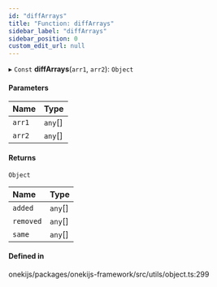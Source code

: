 ```yaml
---
id: "diffArrays"
title: "Function: diffArrays"
sidebar_label: "diffArrays"
sidebar_position: 0
custom_edit_url: null
---
```


▸ `Const` **diffArrays**(`arr1`, `arr2`): `Object`

#### Parameters

| Name | Type |
| :------ | :------ |
| `arr1` | `any`[] |
| `arr2` | `any`[] |

#### Returns

`Object`

| Name | Type |
| :------ | :------ |
| `added` | `any`[] |
| `removed` | `any`[] |
| `same` | `any`[] |

#### Defined in

onekijs/packages/onekijs-framework/src/utils/object.ts:299
